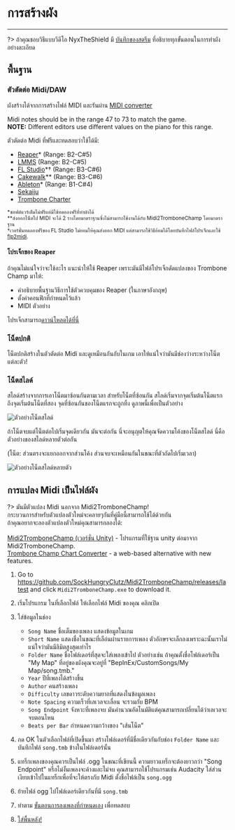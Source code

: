 # การสร้างผัง
---

?> ถ้าคุณชอบวิธีแบบวีดีโอ NyxTheShield มี [บันทึกของสตรีม](https://www.youtube.com/watch?v=ig27SlJveGs) ที่อธิบายทุกขั้นตอนในการทำผังอย่างละเอียด

## พื้นฐาน
### ตัวตัดต่อ Midi/DAW
ผังสร้างได้จากการสร้างไฟล์ MIDI และรันผ่าน [MIDI converter](#converting-midi-to-map-file)

Midi notes should be in the range 47 to 73 to match the game.<br>**NOTE:** Different editors use different values on the piano for this range.

ตัวตัดต่อ Midi ที่ฟรีและทดสอบว่าใช้ได้มี:
- [Reaper](https://www.reaper.fm/download.php)* (Range: B2-C#5)
- [LMMS](https://lmms.io/download#windows) (Range: B2-C#5)
- [FL Studio](https://www.image-line.com/fl-studio-download/)*† (Range: B3-C#6)
- [Cakewalk](https://www.bandlab.com/products/cakewalk)** (Range: B3-C#6)
- [Ableton](https://www.ableton.com/en/trial/)* (Range: B1-C#4)
- [Sekaiju](http://openmidiproject.osdn.jp/Sekaiju_en.html)
- [Trombone Charter](https://github.com/towai/TromboneCharter/releases/latest)

<sub>*ซอฟต์แวร์เต็มไม่ฟรีแต่มีใช้ทดอลงฟรีที่ทำผังได้</sub><br> <sub>**ส่งออกโน็ตไป MIDI จะได้ 2 รางโดยมาตราฐานซึ่งไม่สามารถใช้งานได้กับ Midi2TromboneChamp โดยมาตราฐาน</sub><br> <sub>†เวอร์ชั่นทดลองฟรีของ FL Studio ไม่ยอมให้คุณส่งออก MIDI แต่สามารถใช้วิธีอ้อมได้โดยบันทึกไฟล์โปรเจ็กและใช้ <a href="https://github.com/Kaydax/flp2midi/releases/latest">flp2midi</a>.</p>

<h4 spaces-before="0">
  โปรเจ็กของ Reaper
</h4>

<p spaces-before="0">
  ถ้าคุณไม่แน่ใจว่าจะใช้อะไร แนะนำให้ใช้ Reaper เพราะมันมีไฟล์โปรเจ็กดัดแปลงของ Trombone Champ มาให้:
</p>

<ul>
  <li>
    คำอธิบายพื้นฐานวิธีการใช้ตัวควบคุมของ Reaper (ในภาษาอังกฤษ)
  </li>
  <li>
    ตั้งค่าคอนฟิกที่กำหนดไว้แล้ว
  </li>
  <li>
    MIDI ตัวอย่าง
  </li>
</ul>

<p spaces-before="0">
  โปรเจ็กสามารถ<a href="https://trombone.wiki/docs/files/REAPER_Trombone_Champ_Charting_Template.zip">ดาวน์โหลดได้ที่นี่</a>
</p>

<h3 spaces-before="0">
  โน็ตปกติ
</h3>

<p spaces-before="0">
  โน็ตปกติสร้างในตัวตัดต่อ Midi และดูเหมือนกันกับในเกม เอาให้แน่ใจว่ามันมีช่องว่างระหว่างโน็ตแต่ละตัว!
</p>

<h3 spaces-before="0">
  โน็ตสไลด์
</h3>

<p spaces-before="0">
  สไลด์สร้างจากการเอาโน็ตมาซ้อนกันตามเวลา สำหรับโน็ตที่ซ้อนกัน สไลด์เริ่มจากจุดเริ่มต้นโน็ตแรกถึงจุดเริ่มต้นโน็ตที่สอง จุดที่ซ้อนกันของโน็ตแรกจะถูกทิ้ง ดูภาพนี้เพื่อเป็นตัวอย่าง
</p>

<p spaces-before="0">
  <img src="../docs/files/slide1.png" alt="ตัวอย่างโน็ตสไลด์" />
</p>

<p spaces-before="0">
  ถ้าโน็ตจบแต่โน็ตต่อไปเริ่มจุดเดียวกัน มันจะต่อกัน นี่จะอนุญตให้คุณจัดความโค้งของโน็ตสไลด์ นี่คือตัวอย่างของสไลด์หลายตัวต่อกัน
</p>

<p spaces-before="0">
  (โน็ต: ส่วนตรงจะแยกออกจากส่วนโค้ง ส่วนจบจะเหมือนกันในขณะที่ตัวถัดไปเริ่มเวลา)
</p>

<p spaces-before="0">
  <img src="../docs/files/slide2.png" alt="ตัวอย่างโน็ตสไลด์หลายตัว" />
</p>

<h2 spaces-before="0">
  การแปลง Midi เป็นไฟล์ผัง
</h2>

<p spaces-before="0">
  ?> มันมีตัวแปลง Midi นอกจาก Midi2TromboneChamp! <br>กระบวนการสำหรับตัวแปลงตัวใหม่จะคลายๆกันที่คู่มือนี้สามารถใช้ได้ด้วยกัน <br>ถ้าคุณอยากจะลองตัวแปลงตัวใหม่คุณสามารถลองได้: <br><br><a href="https://nyxtheshield.github.io/Midi2TromboneChamp/">Midi2TromboneChamp (เวอร์ชั่น Unity)</a> - โปรแกรมที่ใช้ฐาน unity ต่อมาจาก Midi2TromboneChamp. <br><a href="https://tc-chart-converter.github.io/">Trombone Champ Chart Converter</a> - a web-based alternative with new features.
</p>

<ol start="1">
  <li>
    <p spaces-before="0">
      Go to <a href="https://github.com/SockHungryClutz/Midi2TromboneChamp/releases/latest" x-nc="1">https://github.com/SockHungryClutz/Midi2TromboneChamp/releases/latest</a> and click <code>Midi2TromboneChamp.exe</code> to download it.
    </p>
  </li>
  
  <li>
    <p spaces-before="0">
      เริ่มโปรแกรม ในที่เลือกไฟล์ ให้เลือกไฟล์ Midi ของคุณ คลิกเปิด
    </p>
  </li>
  
  <li>
    <p spaces-before="0">
      ใส่ข้อมูลในช่อง
    </p>
    <ul>
      <li>
        <code>Song Name</code> ชื่อเต็มของเพลง แสดงข้อมูลในเกม
      </li>
      <li>
        <code>Short Name</code> แสดงชื่อในขณะที่เลือ่นผ่านรายการเพลง ตัวอักษรจะเล็กลงเพราะฉะนั้นเราไม่แน่ใจว่ามันมีลิมิตสูงสุดเท่าไร
      </li>
      <li>
        <code>Folder Name</code> ชื่อโฟล์เดอร์ที่สุดจะใส่เพลงเข้าไป ตัวอย่างเช่น ถ้าคุณตั้งชื่อโฟล์เดอร์เป็น "My Map" ที่อยู่ของผังคุณจะอยู่ที่ "BepInEx/CustomSongs/My Map/song.tmb."
      </li>
      <li>
        <code>Year</code> ปีที่เพลงได้สร้างขึ้น
      </li>
      <li>
        <code>Author</code> คนสร้างเพลง
      </li>
      <li>
        <code>Difficulty</code> เลขดาวระดับความยากที่แสดงในข้อมูลเพลง
      </li>
      <li>
        <code>Note Spacing</code> ความเร็วที่เลเวลจะเลื่อน จะรวมกับ BPM
      </li>
      <li>
        <code>Song Endpoint</code> จังหวะที่เพลงจบ มันคำนวณอัตโนมัติแต่คุณสามารถเปลี่ยนได้ว่าเลเวลจะจบตอนไหน
      </li>
      <li>
        <code>Beats per Bar</code> กำหนดความกว้างของ "เส้นโน็ต"
      </li>
    </ul>
  </li>
  
  <li>
    <p spaces-before="0">
      กด OK ในตัวเลือกไฟล์ที่เปิดขึ้นมา สร้างโฟล์เดอร์ที่มีชื่อเดียวกันกับช่อง <code>Folder Name</code> และบันทึกไฟล์ <code>song.tmb</code> ข้างในโฟล์เดอร์นั้น
    </p>
  </li>
  
  <li>
    <p spaces-before="0">
      แทร็กเพลงของคุณควรเป็นไฟล์ .ogg ในขณะที่เขียนนี้ ความยาวแทร็กจะต้องยาวกว่า "Song Endpoint" หรือไม่งั้นเพลงจะค้างและไม่จบ คุณสามารถใช้โปรแกรมเช่น Audacity ใส่ส่วนเงียบเข้าไปในแทร็กเพื่อที่จะให้ตรงกับ Midi ตั้งชื่อไฟล์เป็น <code>song.ogg</code>
    </p>
  </li>
  
  <li>
    <p spaces-before="0">
      ย้ายไฟล์ ogg ไปโฟล์เดอร์เดียวกันที่มี <code>song.tmb</code>
    </p>
  </li>
  
  <li>
    <p spaces-before="0">
      ทำตาม <a href="installing-songs">ขั้นตอนการลงเพลงที่กำหนดเอง</a> เพื่อทดสอบ
    </p>
  </li>
  
  <li>
    <p spaces-before="0">
      <a href="chart-backgrounds">ใส่พื้นหลัง!</a>
    </p>
  </li>
</ol>
